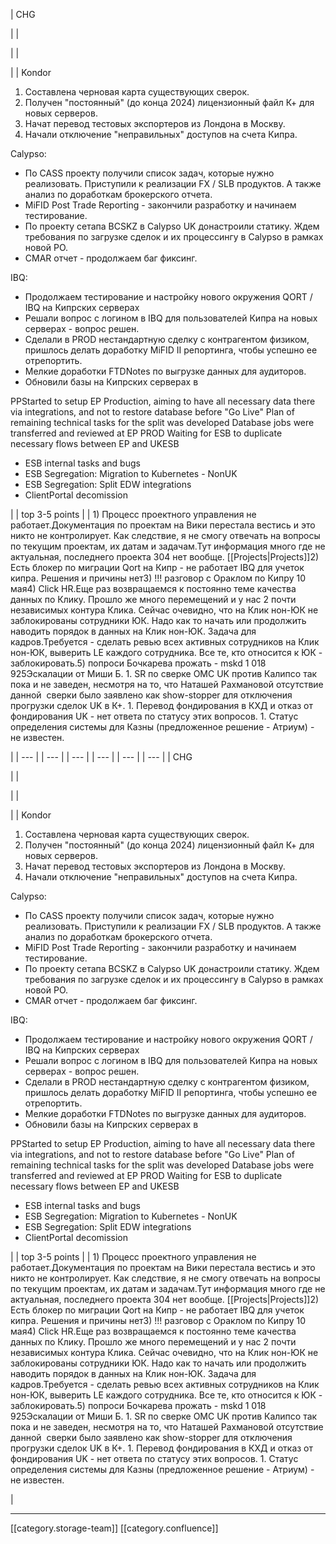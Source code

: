 





| CHG

 | 
| 

 | 
| 

 | 
| Kondor
1. Составлена черновая карта существующих сверок.
1. Получен "постоянный" (до конца 2024) лицензионный файл К+ для новых серверов.
1. Начат перевод тестовых экспортеров из Лондона в Москву.
1. Начали отключение "неправильных" доступов на счета Кипра.

Calypso:

<ul><li>По CASS проекту получили список задач, которые нужно реализовать. Приступили к реализации FX / SLB продуктов. А также анализ по доработкам брокерского отчета.</li><li>MiFID Post Trade Reporting - закончили разработку и начинаем тестирование.</li><li>По проекту сетапа BCSKZ в Calypso UK донастроили статику. Ждем требования по загрузке сделок и их процессингу в Calypso в рамках новой PO.</li><li>CMAR отчет - продолжаем баг фиксинг.</li></ul>IBQ:

<ul><li>Продолжаем тестирование и настройку нового окружения QORT / IBQ на Кипрских серверах</li><li>Решали вопрос с логином в IBQ для пользователей Кипра на новых серверах - вопрос решен.</li><li>Сделали в PROD нестандартную сделку с контрагентом физиком, пришлось делать доработку MiFID II репортинга, чтобы успешно ее отрепортить.</li><li>Мелкие доработки FTDNotes по выгрузке данных для аудиторов.</li><li>Обновили базы на Кипрских серверах в   </li></ul>РРStarted to setup EP Production, aiming to have all necessary data there via integrations, and not to restore database before "Go Live" Plan of remaining technical tasks for the split was developed Database jobs were transferred and reviewed at EP PROD Waiting for ESB to duplicate necessary flows between EP and UKESB<ul><li>ESB internal tasks and bugs</li><li>ESB Segregation: Migration to Kubernetes - NonUK</li><li>ESB Segregation: Split EDW integrations</li><li>ClientPortal decomission</li></ul> | 
| top 3-5 points | 
| 1) Процесс проектного управления не работает.Документация по проектам на Вики перестала вестись и это никто не контролирует. Как следствие, я не смогу отвечать на вопросы по текущим проектам, их датам и задачам.Тут информация много где не актуальная, последнего проекта 304 нет вообще. [[Projects|Projects]]2) Есть блокер по миграции Qort на Кипр - не работает IBQ для учеток кипра. Решения и причины нет3) !!! разговор с Ораклом по Кипру 10 мая4) Click HR.Еще раз возвращаемся к постоянно теме качества данных по Клику. Прошло же много перемещений и у нас 2 почти независимых контура Клика. Сейчас очевидно, что на Клик нон-ЮК не заблокированы сотрудники ЮК. Надо как то начать или продолжить наводить порядок в данных на Клик нон-ЮК. Задача для кадров.Требуется - сделать ревью всех активных сотрудников на Клик нон-ЮК, выверить LE каждого сотрудника. Все те, кто относится к ЮК - заблокировать.5) попроси Бочкарева прожать - mskd 1 018 925Эскалации от Миши Б.
1. SR по сверке ОМС UK против Калипсо так пока и не заведен, несмотря на то, что Наташей Рахмановой отсутствие данной  сверки было заявлено как show-stopper для отключения прогрузки сделок UK в К+.
1. Перевод фондирования в КХД и отказ от фондирования UK - нет ответа по статусу этих вопросов.
1. Статус определения системы для Казны (предложенное решение - Атриум) - не известен.

 | 
|  --- | 
|  --- | 
|  --- | 
|  --- | 
|  --- | 
|  --- | 
| CHG

 | 
| 

 | 
| 

 | 
| Kondor
1. Составлена черновая карта существующих сверок.
1. Получен "постоянный" (до конца 2024) лицензионный файл К+ для новых серверов.
1. Начат перевод тестовых экспортеров из Лондона в Москву.
1. Начали отключение "неправильных" доступов на счета Кипра.

Calypso:

<ul><li>По CASS проекту получили список задач, которые нужно реализовать. Приступили к реализации FX / SLB продуктов. А также анализ по доработкам брокерского отчета.</li><li>MiFID Post Trade Reporting - закончили разработку и начинаем тестирование.</li><li>По проекту сетапа BCSKZ в Calypso UK донастроили статику. Ждем требования по загрузке сделок и их процессингу в Calypso в рамках новой PO.</li><li>CMAR отчет - продолжаем баг фиксинг.</li></ul>IBQ:

<ul><li>Продолжаем тестирование и настройку нового окружения QORT / IBQ на Кипрских серверах</li><li>Решали вопрос с логином в IBQ для пользователей Кипра на новых серверах - вопрос решен.</li><li>Сделали в PROD нестандартную сделку с контрагентом физиком, пришлось делать доработку MiFID II репортинга, чтобы успешно ее отрепортить.</li><li>Мелкие доработки FTDNotes по выгрузке данных для аудиторов.</li><li>Обновили базы на Кипрских серверах в   </li></ul>РРStarted to setup EP Production, aiming to have all necessary data there via integrations, and not to restore database before "Go Live" Plan of remaining technical tasks for the split was developed Database jobs were transferred and reviewed at EP PROD Waiting for ESB to duplicate necessary flows between EP and UKESB<ul><li>ESB internal tasks and bugs</li><li>ESB Segregation: Migration to Kubernetes - NonUK</li><li>ESB Segregation: Split EDW integrations</li><li>ClientPortal decomission</li></ul> | 
| top 3-5 points | 
| 1) Процесс проектного управления не работает.Документация по проектам на Вики перестала вестись и это никто не контролирует. Как следствие, я не смогу отвечать на вопросы по текущим проектам, их датам и задачам.Тут информация много где не актуальная, последнего проекта 304 нет вообще. [[Projects|Projects]]2) Есть блокер по миграции Qort на Кипр - не работает IBQ для учеток кипра. Решения и причины нет3) !!! разговор с Ораклом по Кипру 10 мая4) Click HR.Еще раз возвращаемся к постоянно теме качества данных по Клику. Прошло же много перемещений и у нас 2 почти независимых контура Клика. Сейчас очевидно, что на Клик нон-ЮК не заблокированы сотрудники ЮК. Надо как то начать или продолжить наводить порядок в данных на Клик нон-ЮК. Задача для кадров.Требуется - сделать ревью всех активных сотрудников на Клик нон-ЮК, выверить LE каждого сотрудника. Все те, кто относится к ЮК - заблокировать.5) попроси Бочкарева прожать - mskd 1 018 925Эскалации от Миши Б.
1. SR по сверке ОМС UK против Калипсо так пока и не заведен, несмотря на то, что Наташей Рахмановой отсутствие данной  сверки было заявлено как show-stopper для отключения прогрузки сделок UK в К+.
1. Перевод фондирования в КХД и отказ от фондирования UK - нет ответа по статусу этих вопросов.
1. Статус определения системы для Казны (предложенное решение - Атриум) - не известен.

 | 







*****

[[category.storage-team]] 
[[category.confluence]] 
